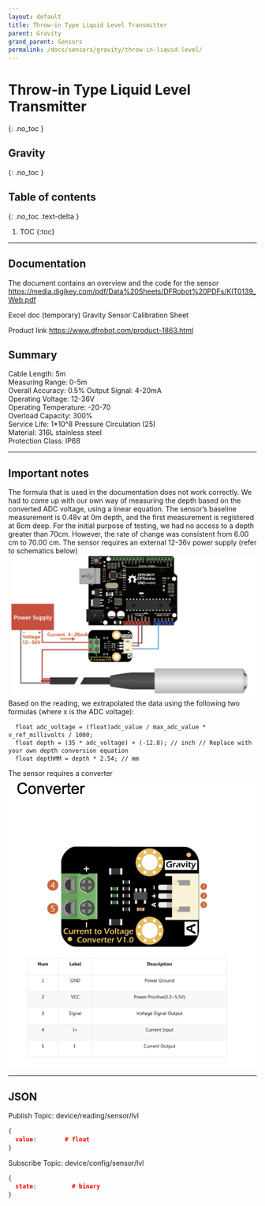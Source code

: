 ```yaml
---
layout: default
title: Throw-in Type Liquid Level Transmitter 
parent: Gravity
grand_parent: Sensors
permalink: /docs/sensors/gravity/throw-in-liquid-level/
---
```


# Throw-in Type Liquid Level Transmitter 
{: .no_toc }
## Gravity
{: .no_toc }

## Table of contents
{: .no_toc .text-delta }

1. TOC
{:toc}

---

## Documentation
The document contains an overview and the code for the sensor
https://media.digikey.com/pdf/Data%20Sheets/DFRobot%20PDFs/KIT0139_Web.pdf

Excel doc (temporary)
Gravity Sensor Calibration Sheet

Product link
https://www.dfrobot.com/product-1863.html

## Summary

Cable Length: 5m  
Measuring Range: 0-5m  
Overall Accuracy: 0.5% 
Output Signal: 4-20mA  
Operating Voltage: 12-36V  
Operating Temperature: -20-70  
Overload Capacity: 300%  
Service Life: 1*10^8 
Pressure Circulation (25)  
Material: 316L stainless steel  
Protection Class: IP68 

---
## Important notes

The formula that is used in the documentation does not work correctly. 
We had to come up with our own way of measuring the depth based on the converted ADC voltage, using a linear equation. 
The sensor’s baseline measurement is 0.48v at 0m depth, and the first measurement is registered at 6cm deep.
For the initial purpose of testing, we had no access to a depth greater than 70cm. 
However, the rate of change was consistent from 6.00 cm to 70.00 cm. 
The sensor requires an external 12-36v power supply (refer to schematics below)
![Diagram](/sensors/assests/throw_in_liquid_level_diagram.png)
Based on the reading, we extrapolated the data using the following two formulas (where x is the ADC voltage):
```
  float adc_voltage = (float)adc_value / max_adc_value * v_ref_millivolts / 1000; 
  float depth = (35 * adc_voltage) + (-12.8); // inch // Replace with your own depth conversion equation
  float depthMM = depth * 2.54; // mm
```

The sensor requires a converter
![Converter](/sensors/assests/throw_in_liquid_level_converter.png)

---

## JSON 
Publish Topic: device/reading/sensor/lvl
<div class="code-example" markdown="1">

```json
{
  value:        # float
}
```
</div>

Subscribe Topic: device/config/sensor/lvl
<div class="code-example" markdown="1">

```json
{
  state:          # binary
}
```
</div>